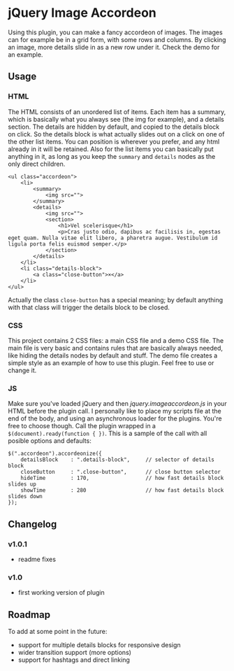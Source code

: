 jQuery Image Accordeon
====================

Using this plugin, you can make a fancy accordeon of images. The images can for example be in a grid form, with some rows and columns. By clicking an image, more details slide in as a new row under it. Check the demo for an example.

Usage
-----

### HTML
The HTML consists of an unordered list of items. Each item has a summary, which is basically what you always see (the img for example), and a details section. The details are hidden by default, and copied to the details block on click. So the details block is what actually slides out on a click on one of the other list items. You can position is wherever you prefer, and any html already in it will be retained. Also for the list items you can basically put anything in it, as long as you keep the `summary` and `details` nodes as the only direct children.

	<ul class="accordeon">
		<li>
			<summary>
				<img src="">
			</summary>
			<details>
				<img src="">
				<section>
					<h1>Vel scelerisque</h1>
					<p>Cras justo odio, dapibus ac facilisis in, egestas eget quam. Nulla vitae elit libero, a pharetra augue. Vestibulum id ligula porta felis euismod semper.</p>
				</section>
			</details>
		</li>
		<li class="details-block">
			<a class="close-button">×</a>
		</li>
	</ul>

Actually the class `close-button` has a special meaning; by default anything with that class will trigger the details block to be closed.

### CSS
This project contains 2 CSS files: a main CSS file and a demo CSS file. The main file is very basic and contains rules that are basically always needed, like hiding the details nodes by default and stuff. The demo file creates a simple style as an example of how to use this plugin. Feel free to use or change it.

### JS
Make sure you've loaded jQuery and then *jquery.imageaccordeon.js* in your HTML before the plugin call. I personally like to place my scripts file at the end of the body, and using an asynchronous loader for the plugins. You're free to choose though. Call the plugin wrapped in a `$(document).ready(function { })`. This is a sample of the call with all posible options and defaults:

	$(".accordeon").accordeonize({
		detailsBlock	: ".details-block",		// selector of details block
		closeButton		: ".close-button",		// close button selector
		hideTime		: 170,					// how fast details block slides up
		showTime		: 280					// how fast details block slides down
	});

Changelog
---------
### v1.0.1
- readme fixes
### v1.0
- first working version of plugin

Roadmap
-------
To add at some point in the future:
- support for multiple details blocks for responsive design
- wider transition support (more options)
- support for hashtags and direct linking
